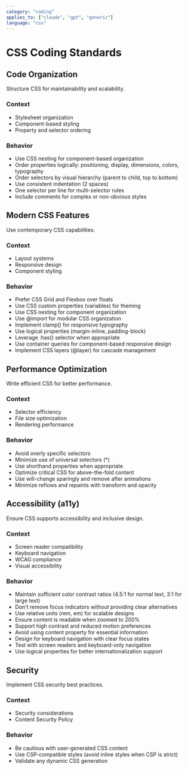 ```yaml
---
category: "coding"
applies_to: ["claude", "gpt", "generic"]
language: "css"
---
```


# CSS Coding Standards

## Code Organization
Structure CSS for maintainability and scalability.

### Context
- Stylesheet organization
- Component-based styling
- Property and selector ordering

### Behavior
- Use CSS nesting for component-based organization
- Order properties logically: positioning, display, dimensions, colors, typography
- Order selectors by visual hierarchy (parent to child, top to bottom)
- Use consistent indentation (2 spaces)
- One selector per line for multi-selector rules
- Include comments for complex or non-obvious styles

## Modern CSS Features
Use contemporary CSS capabilities.

### Context
- Layout systems
- Responsive design
- Component styling

### Behavior
- Prefer CSS Grid and Flexbox over floats
- Use CSS custom properties (variables) for theming
- Use CSS nesting for component organization
- Use @import for modular CSS organization
- Implement clamp() for responsive typography
- Use logical properties (margin-inline, padding-block)
- Leverage :has() selector when appropriate
- Use container queries for component-based responsive design
- Implement CSS layers (@layer) for cascade management

## Performance Optimization
Write efficient CSS for better performance.

### Context
- Selector efficiency
- File size optimization
- Rendering performance

### Behavior
- Avoid overly specific selectors
- Minimize use of universal selectors (*)
- Use shorthand properties when appropriate
- Optimize critical CSS for above-the-fold content
- Use will-change sparingly and remove after animations
- Minimize reflows and repaints with transform and opacity

## Accessibility (a11y)
Ensure CSS supports accessibility and inclusive design.

### Context
- Screen reader compatibility
- Keyboard navigation
- WCAG compliance
- Visual accessibility

### Behavior
- Maintain sufficient color contrast ratios (4.5:1 for normal text, 3:1 for large text)
- Don't remove focus indicators without providing clear alternatives
- Use relative units (rem, em) for scalable designs
- Ensure content is readable when zoomed to 200%
- Support high contrast and reduced motion preferences
- Avoid using content property for essential information
- Design for keyboard navigation with clear focus states
- Test with screen readers and keyboard-only navigation
- Use logical properties for better internationalization support

## Security
Implement CSS security best practices.

### Context
- Security considerations
- Content Security Policy

### Behavior
- Be cautious with user-generated CSS content
- Use CSP-compatible styles (avoid inline styles when CSP is strict)
- Validate any dynamic CSS generation
